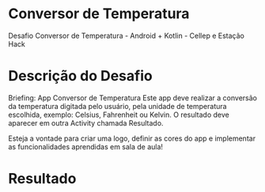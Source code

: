 # Conversor de Temperatura
Desafio Conversor de Temperatura - Android + Kotlin - Cellep e Estação Hack

# Descrição do Desafio

Briefing: App Conversor de Temperatura
Este app deve realizar a conversão da temperatura digitada pelo usuário, pela unidade de temperatura escolhida, exemplo: Celsius, Fahrenheit ou Kelvin. O resultado deve aparecer em outra Activity chamada Resultado.

Esteja a vontade para criar uma logo,  definir as cores do app e implementar as funcionalidades aprendidas em sala de aula!

# Resultado



